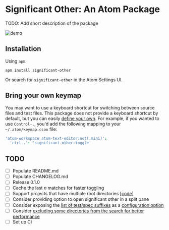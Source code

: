 # Significant Other: An Atom Package

TODO: Add short description of the package

![demo](https://cloud.githubusercontent.com/assets/2988/11921768/6825b086-a75c-11e5-87c3-5bbe899dce75.gif)

## Installation

Using `apm`:

```
apm install significant-other
```

Or search for `significant-other` in the Atom Settings UI.

## Bring your own keymap

You may want to use a keyboard shortcut for switching between source files and test files. This package does not provide a keyboard shortcut by default, but you can easily [define your own][atom-keymaps]. For example, if you wanted to use `Control-.`, you'd add the following mapping to your `~/.atom/keymap.cson` file:

```cson
'atom-workspace atom-text-editor:not(.mini)':
  'ctrl-.': 'significant-other:toggle'
```

## TODO

- [ ] Populate README.md
- [ ] Populate CHANGELOG.md
- [ ] Release 0.1.0
- [ ] Cache the last _n_ matches for faster toggling
- [ ] Support projects that have multiple root directories [[code]](https://github.com/jasonrudolph/significant-other/blob/73cdeca7ced2f8ae7140fa492a88455dc665c783/lib/matchmaker.coffee#L103)
- [ ] Consider providing option to open significant other in a split pane
- [ ] Consider exposing the [list of test/spec suffixes](https://github.com/jasonrudolph/significant-other/blob/e6abd32868203726dcc43b3542b73804e1b2515e/lib/matchmaker.coffee#L169) as a [configuration option](https://atom.io/docs/v1.3.2/behind-atom-configuration-api)
- [ ] Consider [excluding some directories from the search for better performance](https://github.com/jasonrudolph/significant-other/blob/9f64d09a0012ff39737251f1e76e34c4ccb26fdb/lib/matchmaker.coffee#L92-L98)
- [ ] Set up CI

[atom-keymaps]: https://atom.io/docs/v1.3.2/using-atom-basic-customization#customizing-key-bindings
